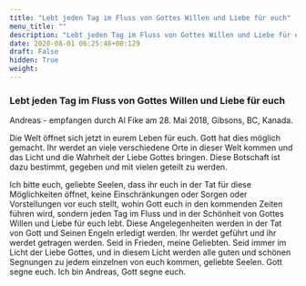 ```yaml
---
title: "Lebt jeden Tag im Fluss von Gottes Willen und Liebe für euch"
menu_title: ""
description: "Lebt jeden Tag im Fluss von Gottes Willen und Liebe für euch"
date: 2020-08-01 06:25:48+00:129
draft: False
hidden: True
weight:
---
```

### Lebt jeden Tag im Fluss von Gottes Willen und Liebe für euch

Andreas - empfangen durch Al Fike am 28. Mai 2018, Gibsons, BC, Kanada.

Die Welt öffnet sich jetzt in eurem Leben für euch. Gott hat dies möglich gemacht. Ihr werdet an viele verschiedene Orte in dieser Welt kommen und das Licht und die Wahrheit der Liebe Gottes bringen. Diese Botschaft ist dazu bestimmt, gegeben und mit vielen geteilt zu werden.

Ich bitte euch, geliebte Seelen, dass ihr euch in der Tat für diese Möglichkeiten öffnet, keine Einschränkungen oder Sorgen oder Vorstellungen vor euch stellt, wohin Gott euch in den kommenden Zeiten führen wird, sondern jeden Tag im Fluss und in der Schönheit von Gottes Willen und Liebe für euch lebt. Diese Angelegenheiten werden in der Tat von Gott und Seinen Engeln erledigt werden. Ihr werdet geführt und ihr werdet getragen werden. Seid in Frieden, meine Geliebten. Seid immer im Licht der Liebe Gottes, und in diesem Licht werden alle guten und schönen Segnungen zu jedem einzelnen von euch kommen, geliebte Seelen. Gott segne euch. Ich bin Andreas, Gott segne euch.

